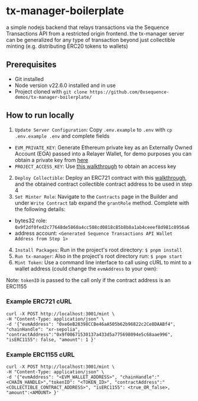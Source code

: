 # tx-manager-boilerplate
a simple nodejs backend that relays transactions via the Sequence Transactions API from a restricted origin frontend. the tx-manager server can be generalized for any type of transaction beyond just collectible minting (e.g. distributing ERC20 tokens to wallets)

## Prerequisites
- Git installed
- Node version v22.6.0 installed and in use
- Project cloned with `git clone https://github.com/0xsequence-demos/tx-manager-boilerplate/`

## How to run locally
1. `Update Server Configuration`: Copy `.env.example` to `.env` with `cp .env.example .env` and complete fields
- `EVM_PRIVATE_KEY`: Generate Ethereum private key as an Externally Owned Account (EOA) passed into a Relayer Wallet, for demo purposes you can obtain a private key from [here](https://sequence-ethauthproof-viewer.vercel.app/)
- `PROJECT_ACCESS_KEY`: Use [this walkthrough](https://docs.sequence.xyz/solutions/builder/getting-started#claim-an-api-access-key) to obtain an access key 
2. `Deploy Collectible`: Deploy an ERC721 contract with this [walkthrough](https://docs.sequence.xyz/solutions/collectibles/contracts/deploy-an-item-collection), and the obtained contract collectible contract address to be used in step 4
3. `Set Minter Role`: Navigate to the `Contracts` page in the Builder and under `Write Contract` tab expand the `grantRole` method. Complete with the following details:
- bytes32 role: `0x9f2df0fed2c77648de5860a4cc508cd0818c85b8b8a1ab4ceeef8d981c8956a6`
- address account: `<Generated Sequence Transactions API Wallet Address from Step 1>`
4. `Install Packages`: Run in the project's root directory: `$ pnpm install`
5. `Run tx-manager`: Also in the project's root directory run: `$ pnpm start`
6. `Mint Token`: Use a command line interface to call using cURL to mint to a wallet address (could change the `evmAddress` to your own):

Note: `tokenID` is passed to the call only if the contract address is an ERC1155

### Example ERC721 cURL
```shell
curl -X POST http://localhost:3001/mint \
-H "Content-Type: application/json" \
-d '{"evmAddress": "0xe6eB28398CCBe46aA505b62b96822c2Ce8DAABf4", "chainHandle": "xr-sepolia", "contractAddress":"0x9f00671530137a433d5a775698094e5c68aae996", "isERC1155": false, "amount": 1 }'
```

### Example ERC1155 cURL 
```shell
curl -X POST http://localhost:3001/mint \
-H "Content-Type: application/json" \
-d '{"evmAddress": "<EVM_WALLET_ADDRESS>", "chainHandle":"<CHAIN_HANDLE>","tokenID": "<TOKEN_ID>", "contractAddress":"<COLLECTIBLE_CONTRACT_ADDRESS>", "isERC1155": <true_OR_false>, "amount":<AMOUNT> }'
```
